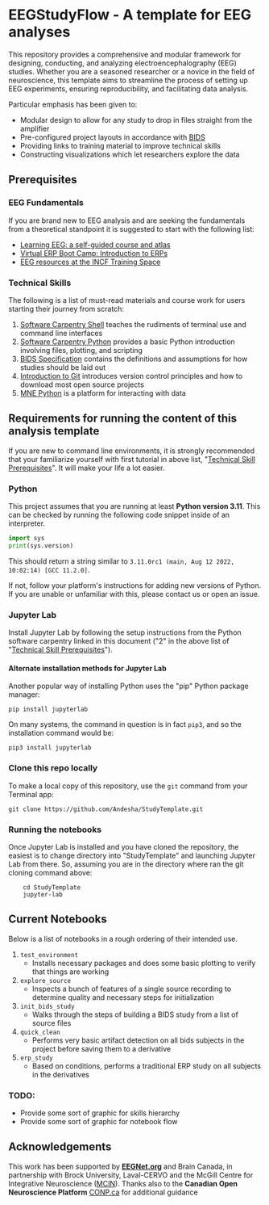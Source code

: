 # EEGStudyFlow - A template for EEG analyses

This repository provides a comprehensive and modular framework for designing, conducting, and analyzing electroencephalography (EEG) studies. Whether you are a seasoned researcher or a novice in the field of neuroscience, this template aims to streamline the process of setting up EEG experiments, ensuring reproducibility, and facilitating data analysis.

Particular emphasis has been given to:

* Modular design to allow for any study to drop in files straight from the amplifier
* Pre-configured project layouts in accordance with [BIDS](https://bids-specification.readthedocs.io/en/stable/modality-specific-files/electroencephalography.html)
* Providing links to training material to improve technical skills
* Constructing visualizations which let researchers explore the data

## Prerequisites
### EEG Fundamentals

If you are brand new to EEG analysis and are seeking the fundamentals from a theoretical standpoint it is suggested to start with the following list:

* [Learning EEG: a self-guided course and atlas](https://www.learningeeg.com)
* [Virtual ERP Boot Camp: Introduction to ERPs](https://courses.erpinfo.org/courses/Intro-to-ERPs)
* [EEG resources at the INCF Training Space](https://training.incf.org/topic-wise-search?filter=eeg)

### Technical Skills

The following is a list of must-read materials and course work for users starting their journey from scratch:

1. [Software Carpentry Shell](https://swcarpentry.github.io/shell-novice/) teaches the rudiments of terminal use and command line interfaces
2. [Software Carpentry Python](https://swcarpentry.github.io/python-novice-inflammation/) provides a basic Python introduction involving files, plotting, and scripting
3. [BIDS Specification](https://bids-specification.readthedocs.io/en/stable/) contains the definitions and assumptions for how studies should be laid out
4. [Introduction to Git](https://swcarpentry.github.io/git-novice/) introduces version control principles and how to download most open source projects
5. [MNE Python](https://mne.tools/stable/index.html) is a platform for interacting with data

## Requirements for running the content of this analysis template

If you are new to command line environments, it is strongly recommended that your familiarize yourself with first tutorial in above list, "[Technical Skill Prerequisites](#technical-skill-prerequisites)". It will make your life a lot easier.

### Python
This project assumes that you are running at least **Python version 3.11**. This can be checked by running the following code snippet inside of an interpreter.

```python
import sys
print(sys.version)
```

This should return a string similar to `3.11.0rc1 (main, Aug 12 2022, 10:02:14) [GCC 11.2.0]`.

If not, follow your platform's instructions for adding new versions of Python. If you are unable or unfamiliar with this, please contact us or open an issue.

### Jupyter Lab

Install Jupyter Lab by following the setup instructions from the Python software carpentry linked in this document ("2" in the above list of "[Technical Skill Prerequisites](#technical-skill-prerequisites)").

#### Alternate installation methods for Jupyter Lab

Another popular way of installing Python uses the "pip" Python package manager:

```pip install jupyterlab```

On many systems, the command in question is in fact `pip3`, and so the installation command would be:

```pip3 install jupyterlab```

### Clone this repo locally

To make a local copy of this repository, use the `git` command from your Terminal app:

```git clone https://github.com/Andesha/StudyTemplate.git```

### Running the notebooks

Once Jupyter Lab is installed and you have cloned the repository, the easiest is to change directory into "StudyTemplate" and launching Jupyter Lab from there. So, assuming you are in the directory where ran the git cloning command above:

        cd StudyTemplate
        jupyter-lab

## Current Notebooks

Below is a list of notebooks in a rough ordering of their intended use.

1. `test_environment`
    * Installs necessary packages and does some basic plotting to verify that things are working
2. `explore_source` 
    * Inspects a bunch of features of a single source recording to determine quality and necessary steps for initialization
3. `init_bids_study`
    * Walks through the steps of building a BIDS study from a list of source files
4. `quick_clean`
    * Performs very basic artifact detection on all bids subjects in the project before saving them to a derivative
5. `erp_study`
    * Based on conditions, performs a traditional ERP study on all subjects in the derivatives


### TODO:

* Provide some sort of graphic for skills hierarchy
* Provide some sort of graphic for notebook flow


## Acknowledgements 
This work has been supported by **[EEGNet.org](https://eegnet.org)** and Brain Canada, in partnership with Brock University, Laval-CERVO and the McGill Centre for Integrative Neuroscience ([MCIN](https://mcin.ca)). 
Thanks also to the **Canadian Open Neuroscience Platform** [CONP.ca](https://conp.ca) for additional guidance
